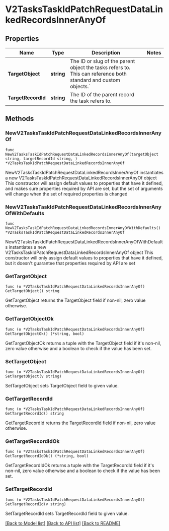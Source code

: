 # V2TasksTaskIdPatchRequestDataLinkedRecordsInnerAnyOf

## Properties

Name | Type | Description | Notes
------------ | ------------- | ------------- | -------------
**TargetObject** | **string** | The ID or slug of the parent object the tasks refers to. This can reference both standard and custom objects.&#x60; | 
**TargetRecordId** | **string** | The ID of the parent record the task refers to. | 

## Methods

### NewV2TasksTaskIdPatchRequestDataLinkedRecordsInnerAnyOf

`func NewV2TasksTaskIdPatchRequestDataLinkedRecordsInnerAnyOf(targetObject string, targetRecordId string, ) *V2TasksTaskIdPatchRequestDataLinkedRecordsInnerAnyOf`

NewV2TasksTaskIdPatchRequestDataLinkedRecordsInnerAnyOf instantiates a new V2TasksTaskIdPatchRequestDataLinkedRecordsInnerAnyOf object
This constructor will assign default values to properties that have it defined,
and makes sure properties required by API are set, but the set of arguments
will change when the set of required properties is changed

### NewV2TasksTaskIdPatchRequestDataLinkedRecordsInnerAnyOfWithDefaults

`func NewV2TasksTaskIdPatchRequestDataLinkedRecordsInnerAnyOfWithDefaults() *V2TasksTaskIdPatchRequestDataLinkedRecordsInnerAnyOf`

NewV2TasksTaskIdPatchRequestDataLinkedRecordsInnerAnyOfWithDefaults instantiates a new V2TasksTaskIdPatchRequestDataLinkedRecordsInnerAnyOf object
This constructor will only assign default values to properties that have it defined,
but it doesn't guarantee that properties required by API are set

### GetTargetObject

`func (o *V2TasksTaskIdPatchRequestDataLinkedRecordsInnerAnyOf) GetTargetObject() string`

GetTargetObject returns the TargetObject field if non-nil, zero value otherwise.

### GetTargetObjectOk

`func (o *V2TasksTaskIdPatchRequestDataLinkedRecordsInnerAnyOf) GetTargetObjectOk() (*string, bool)`

GetTargetObjectOk returns a tuple with the TargetObject field if it's non-nil, zero value otherwise
and a boolean to check if the value has been set.

### SetTargetObject

`func (o *V2TasksTaskIdPatchRequestDataLinkedRecordsInnerAnyOf) SetTargetObject(v string)`

SetTargetObject sets TargetObject field to given value.


### GetTargetRecordId

`func (o *V2TasksTaskIdPatchRequestDataLinkedRecordsInnerAnyOf) GetTargetRecordId() string`

GetTargetRecordId returns the TargetRecordId field if non-nil, zero value otherwise.

### GetTargetRecordIdOk

`func (o *V2TasksTaskIdPatchRequestDataLinkedRecordsInnerAnyOf) GetTargetRecordIdOk() (*string, bool)`

GetTargetRecordIdOk returns a tuple with the TargetRecordId field if it's non-nil, zero value otherwise
and a boolean to check if the value has been set.

### SetTargetRecordId

`func (o *V2TasksTaskIdPatchRequestDataLinkedRecordsInnerAnyOf) SetTargetRecordId(v string)`

SetTargetRecordId sets TargetRecordId field to given value.



[[Back to Model list]](../README.md#documentation-for-models) [[Back to API list]](../README.md#documentation-for-api-endpoints) [[Back to README]](../README.md)


